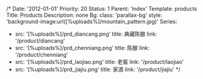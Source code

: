 /*
Date: '2012-01-01'
Priority: 20
Status: 1
Parent: 'index'
Template: products
Title: Products
Description: none
Bg:
  class: 'parallax-bg'
  style: 'background-image:url([%uploads%]/mountain_pattern.jpg)'
Series:
- src: '[%uploads%]/prd_diancang.png'
  title: 典藏陈酿
  link: '/product/diancang'
- src: '[%uploads%]/prd_chenniang.png'
  title: 陈酿
  link: '/product/chenniang'
- src: '[%uploads%]/prd_laojiao.png'
  title: 老窖
  link: '/product/laojiao'
- src: '[%uploads%]/prd_jiajiu.png'
  title: 家酒
  link: '/product/jiajiu'
*/